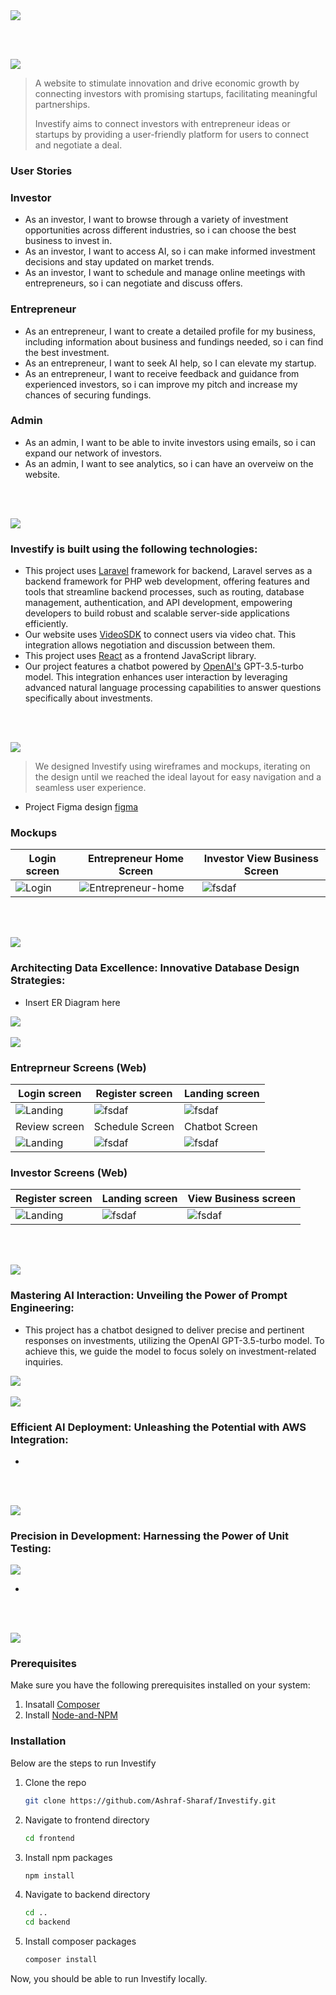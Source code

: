 <img src="./readme/title1.svg"/>

<br><br>

<!-- project philosophy -->
<img src="./readme/title2.svg"/>

> A website to stimulate innovation and drive economic growth by connecting investors with promising startups, facilitating meaningful partnerships. 
>
> Investify aims to connect investors with entrepreneur ideas or startups by providing a user-friendly platform for users to connect and negotiate a deal.

### User Stories
### Investor
- As an investor, I want to browse through a variety of investment opportunities across different industries, so i can choose the best business to invest in.
- As an investor, I want to access AI, so i can make informed investment decisions and stay updated on market trends.
- As an investor, I want to schedule and manage online meetings with entrepreneurs, so i can negotiate and discuss offers.

### Entrepreneur
- As an entrepreneur, I want to create a detailed profile for my business, including information about business and fundings needed, so i can find the best investment.
- As an entrepreneur, I want to seek AI help, so I can elevate my startup.
- As an entrepreneur, I want to receive feedback and guidance from experienced investors, so i can improve my pitch and increase my chances of securing fundings.

### Admin
- As an admin, I want to be able to invite investors using emails, so i can expand our network of investors.
- As an admin, I want to see analytics, so i can have an overveiw on the website.

<br><br>
<!-- Tech stack -->
<img src="./readme/title3.svg"/>

###  Investify is built using the following technologies:

- This project uses [Laravel](https://laravel.com) framework for backend, Laravel serves as a backend framework for PHP web development, offering features and tools that streamline backend processes, such as routing, database management, authentication, and API development, empowering developers to build robust and scalable server-side applications efficiently.
- Our website uses [VideoSDK](https://www.videosdk.live/) to connect users via video chat. This integration allows negotiation and discussion between them.
- This project uses [React](https://react.dev/) as a frontend JavaScript library.
- Our project features a chatbot powered by [OpenAI's](https://openai.com/) GPT-3.5-turbo model. This integration enhances user interaction by leveraging advanced natural language processing capabilities to answer questions specifically about investments.

<br><br>
<!-- UI UX -->
<img src="./readme/title4.svg"/>


> We designed Investify using wireframes and mockups, iterating on the design until we reached the ideal layout for easy navigation and a seamless user experience.

- Project Figma design [figma](https://www.figma.com/design/xCdCTGsLS8Xi0SkYZSWOZI/Readme-Template-Assets?node-id=0-1&t=0S1yLdwPdz281ZP7-0)


### Mockups
| Login screen  | Entrepreneur Home Screen | Investor View Business Screen |
| ---| ---| ---|
| ![Login](./readme/demo/Login-screen.png) | ![Entrepreneur-home](./readme/demo/entrepreneur-home-page.png) | ![fsdaf](./readme/demo/investor-single-business-page.png) |

<br><br>

<!-- Database Design -->
<img src="./readme/title5.svg"/>

###  Architecting Data Excellence: Innovative Database Design Strategies:

- Insert ER Diagram here

<img src="./readme/demo/ER-diagram.png"/>
<br><br>


<!-- Implementation -->
<img src="./readme/title6.svg"/>


### Entreprneur Screens (Web)
| Login screen  | Register screen |  Landing screen |
| ---| ---| ---|
| ![Landing](./readme/demo/Login-screen.png) | ![fsdaf](./readme/demo/signup.png) | ![fsdaf](./readme/demo/entrepreneur-home-page.png) |
| Review screen  | Schedule Screen | Chatbot Screen |
| ![Landing](./readme/demo/review.png) | ![fsdaf](./readme/demo/schedule.png) | ![fsdaf](./readme/demo/AI.png) |

### Investor Screens (Web)
| Register screen  | Landing screen |  View Business screen |
| ---| ---| ---|
| ![Landing](./readme/demo/investor-complete.png) | ![fsdaf](./readme/demo/investor-home.png) | ![fsdaf](./readme/demo/investor-view-business.png) |

<br><br>


<!-- Prompt Engineering -->
<img src="./readme/title7.svg"/>

###  Mastering AI Interaction: Unveiling the Power of Prompt Engineering:

- This project has a chatbot designed to deliver precise and pertinent responses on investments, utilizing the OpenAI GPT-3.5-turbo model. To achieve this, we guide the model to focus solely on investment-related inquiries.

<img src="./readme/demo/prompt.png"/>
<br><br>

<!-- AWS Deployment -->
<img src="./readme/title8.svg"/>

###  Efficient AI Deployment: Unleashing the Potential with AWS Integration:

- 

<br><br>

<!-- Unit Testing -->
<img src="./readme/title9.svg"/>

###  Precision in Development: Harnessing the Power of Unit Testing:
<img src="./readme/demo/tests.png"/>

- 

<br><br>


<!-- How to run -->
<img src="./readme/title10.svg"/>



### Prerequisites

Make sure you have the following prerequisites installed on your system:
1. Insatall [Composer](https://getcomposer.org/download/)
2. Install [Node-and-NPM](https://nodejs.org/en/download/package-manager)

### Installation

Below are the steps to run Investify

1. Clone the repo
      ```sh
   git clone https://github.com/Ashraf-Sharaf/Investify.git
   ```
2. Navigate to frontend directory
   ```sh
   cd frontend
   ```
3. Install npm packages
      ```sh
   npm install
   ```
4. Navigate to backend directory
   ```sh
   cd ..
   cd backend
   ```
5. Install composer packages
      ```sh
   composer install
   ```

Now, you should be able to run Investify locally.